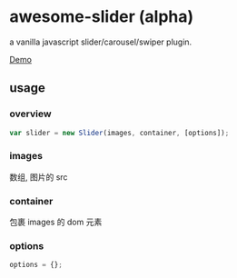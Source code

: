 # awesome-slider (alpha)

a vanilla javascript slider/carousel/swiper plugin.

[Demo](https://metxnbr.github.io/doc/docs/awesome-slider-demo/)

## usage

### overview

```js
var slider = new Slider(images, container, [options]);
```

### images

数组, 图片的 src

### container

包裹 images 的 dom 元素

### options

```js
options = {};
```
